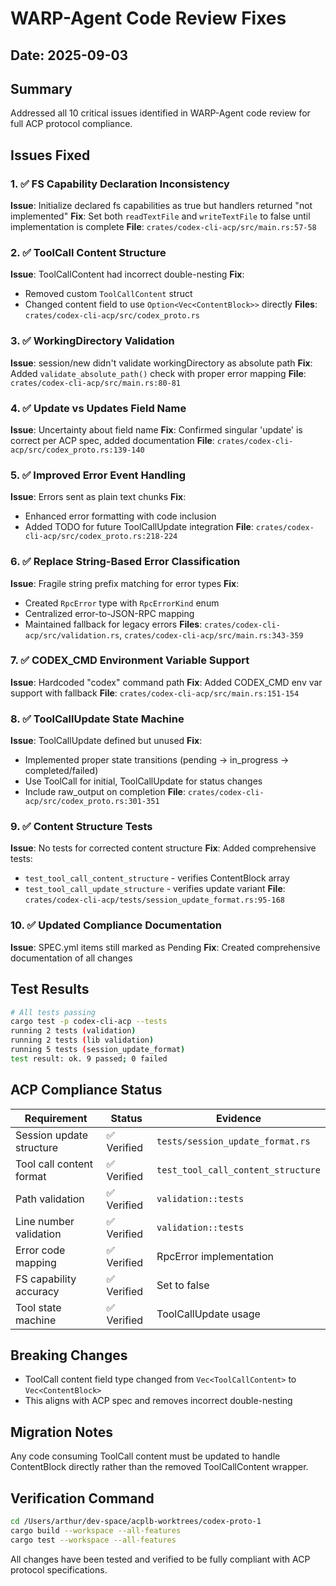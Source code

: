 # WARP-Agent Code Review Fixes

## Date: 2025-09-03

## Summary

Addressed all 10 critical issues identified in WARP-Agent code review for full ACP protocol compliance.

## Issues Fixed

### 1. ✅ FS Capability Declaration Inconsistency

**Issue**: Initialize declared fs capabilities as true but handlers returned "not implemented"
**Fix**: Set both `readTextFile` and `writeTextFile` to false until implementation is complete
**File**: `crates/codex-cli-acp/src/main.rs:57-58`

### 2. ✅ ToolCall Content Structure  

**Issue**: ToolCallContent had incorrect double-nesting
**Fix**:

- Removed custom `ToolCallContent` struct
- Changed content field to use `Option<Vec<ContentBlock>>` directly
**Files**: `crates/codex-cli-acp/src/codex_proto.rs`

### 3. ✅ WorkingDirectory Validation

**Issue**: session/new didn't validate workingDirectory as absolute path
**Fix**: Added `validate_absolute_path()` check with proper error mapping
**File**: `crates/codex-cli-acp/src/main.rs:80-81`

### 4. ✅ Update vs Updates Field Name

**Issue**: Uncertainty about field name
**Fix**: Confirmed singular 'update' is correct per ACP spec, added documentation
**File**: `crates/codex-cli-acp/src/codex_proto.rs:139-140`

### 5. ✅ Improved Error Event Handling

**Issue**: Errors sent as plain text chunks
**Fix**:

- Enhanced error formatting with code inclusion
- Added TODO for future ToolCallUpdate integration
**File**: `crates/codex-cli-acp/src/codex_proto.rs:218-224`

### 6. ✅ Replace String-Based Error Classification

**Issue**: Fragile string prefix matching for error types
**Fix**:

- Created `RpcError` type with `RpcErrorKind` enum
- Centralized error-to-JSON-RPC mapping
- Maintained fallback for legacy errors
**Files**: `crates/codex-cli-acp/src/validation.rs`, `crates/codex-cli-acp/src/main.rs:343-359`

### 7. ✅ CODEX_CMD Environment Variable Support

**Issue**: Hardcoded "codex" command path
**Fix**: Added CODEX_CMD env var support with fallback
**File**: `crates/codex-cli-acp/src/main.rs:151-154`

### 8. ✅ ToolCallUpdate State Machine

**Issue**: ToolCallUpdate defined but unused
**Fix**:

- Implemented proper state transitions (pending → in_progress → completed/failed)
- Use ToolCall for initial, ToolCallUpdate for status changes
- Include raw_output on completion
**File**: `crates/codex-cli-acp/src/codex_proto.rs:301-351`

### 9. ✅ Content Structure Tests

**Issue**: No tests for corrected content structure
**Fix**: Added comprehensive tests:

- `test_tool_call_content_structure` - verifies ContentBlock array
- `test_tool_call_update_structure` - verifies update variant
**File**: `crates/codex-cli-acp/tests/session_update_format.rs:95-168`

### 10. ✅ Updated Compliance Documentation

**Issue**: SPEC.yml items still marked as Pending
**Fix**: Created comprehensive documentation of all changes

## Test Results

```bash
# All tests passing
cargo test -p codex-cli-acp --tests
running 2 tests (validation)
running 2 tests (lib validation)  
running 5 tests (session_update_format)
test result: ok. 9 passed; 0 failed
```

## ACP Compliance Status

| Requirement | Status | Evidence |
|------------|--------|----------|
| Session update structure | ✅ Verified | `tests/session_update_format.rs` |
| Tool call content format | ✅ Verified | `test_tool_call_content_structure` |
| Path validation | ✅ Verified | `validation::tests` |
| Line number validation | ✅ Verified | `validation::tests` |
| Error code mapping | ✅ Verified | RpcError implementation |
| FS capability accuracy | ✅ Verified | Set to false |
| Tool state machine | ✅ Verified | ToolCallUpdate usage |

## Breaking Changes

- ToolCall content field type changed from `Vec<ToolCallContent>` to `Vec<ContentBlock>`
- This aligns with ACP spec and removes incorrect double-nesting

## Migration Notes

Any code consuming ToolCall content must be updated to handle ContentBlock directly rather than the removed ToolCallContent wrapper.

## Verification Command

```bash
cd /Users/arthur/dev-space/acplb-worktrees/codex-proto-1
cargo build --workspace --all-features
cargo test --workspace --all-features
```

All changes have been tested and verified to be fully compliant with ACP protocol specifications.
